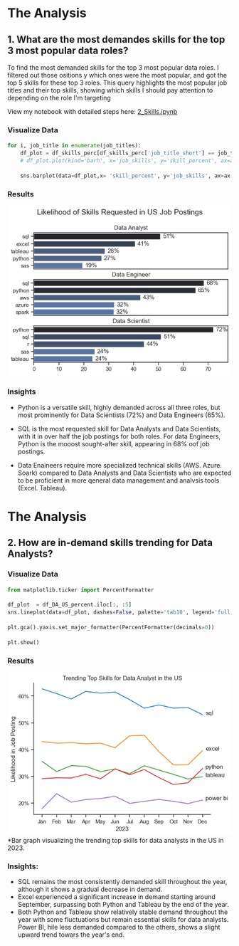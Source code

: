 # The Analysis

## 1. What are the most demandes skills for the top 3 most popular data roles?

To find the most demanded skills for the top 3
most popular data roles. I filtered out those ositions y which ones were the most popular, and got the top 5 skills for these top 3 roles. This query highlights the most popular job titles and their top skills, showing which skills I should pay attention to depending on the role I'm targeting

View my notebook with detailed steps here:
[2_Skills.ipynb](3_Project\2_Skills.ipynb)

### Visualize Data
```python 
for i, job_title in enumerate(job_titles):
    df_plot = df_skills_perc[df_skills_perc['job_title_short'] == job_title].head()
    # df_plot.plot(kind='barh', x='job_skills', y='skill_percent', ax=ax[i], title=job_title)
    
    sns.barplot(data=df_plot,x= 'skill_percent', y='job_skills', ax=ax[i], hue='skill_count', palette='dark:b_r')
```

### Results
![Visualization of Top Skills for Knowledge](3_Project\images\skill_demands_all_data_roles.png)


### Insights

- Python is a versatile skill, highly demanded across all
three roles, but most prominently for Data Scientists (72%) and Data Engineers (65%).

- SQL is the most requested skill for Data Analysts and
Data Scientists, with it in over half the job postings for both roles.
For data Engineers, Python is the mooost sought-after skill, appearing in
68% oof job postings.

- Data Enaineers require more specialized technical skills (AWS. Azure. Soark) compared to
Data Analysts and Data Scientists who are expected to be proficient in more qeneral data management
and analvsis tools (Excel. Tableau).



# The Analysis
## 2. How are in-demand skills trending for Data Analysts?

### Visualize Data
```python 
from matplotlib.ticker import PercentFormatter

df_plot  = df_DA_US_percent.iloc[:, :5]
sns.lineplot(data=df_plot, dashes=False, palette='tab10', legend='full')

plt.gca().yaxis.set_major_formatter(PercentFormatter(decimals=0))

plt.show()
```

### Results
![Trending Top Skills for Data Analyst in the US](3_Project\images\skill_trend_DA.png)
*Bar graph visualizing the trending top skills for data
analysts in the US in 2023.

### Insights:

- SQL remains the most consistently demanded skill
throughout the year, although it shows a gradual
decrease in demand.
- Excel experienced a significant increase in
demand starting around September, surpassing both
Python and Tableau by the end of the year.
- Both Python and Tableau show relatively stable
demand throughout the year with some fluctuations
but remain essential skills for data analysts. Power Bl,
hile less demanded compared to the others, shows a slight upward trend towars the year's end.

